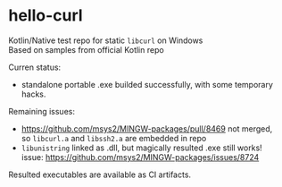 hello-curl
==========

Kotlin/Native test repo for static `libcurl` on Windows\
Based on samples from official Kotlin repo

Curren status:
- standalone portable .exe builded successfully, with some temporary hacks.

Remaining issues:
- https://github.com/msys2/MINGW-packages/pull/8469 not merged,\
  so `libcurl.a` and `libssh2.a` are embedded in repo
- `libunistring` linked as .dll, but magically resulted .exe still works!\
  issue: https://github.com/msys2/MINGW-packages/issues/8724

Resulted executables are available as CI artifacts.
